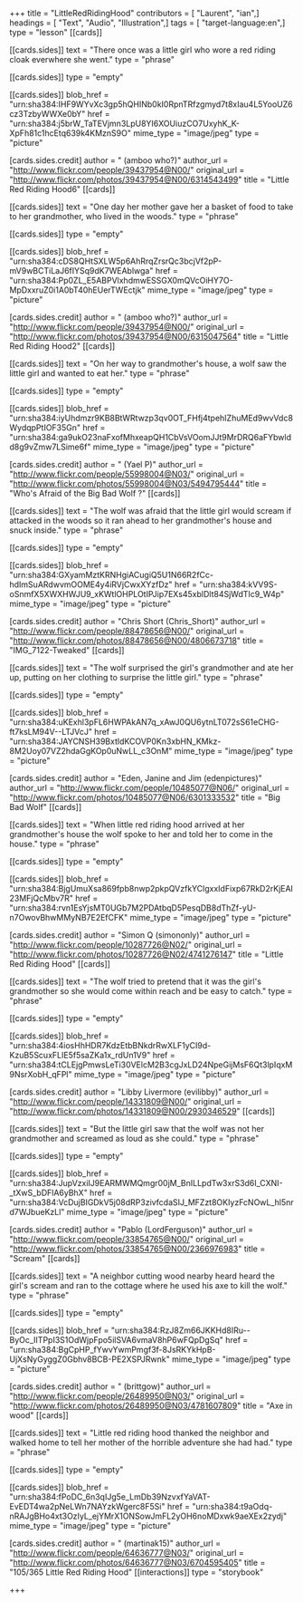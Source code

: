 +++
title = "LittleRedRidingHood"
contributors = [ "Laurent", "ian",]
headings = [ "Text", "Audio", "Illustration",]
tags = [ "target-language:en",]
type = "lesson"
[[cards]]

[[cards.sides]]
text = "There once was a little girl who wore a red riding cloak everwhere she went."
type = "phrase"

[[cards.sides]]
type = "empty"

[[cards.sides]]
blob_href = "urn:sha384:IHF9WYvXc3gp5hQHINb0kI0RpnTRfzgmyd7t8xIau4L5YooUZ6cz3TzbyWWXe0bY"
href = "urn:sha384:j5brW_TaTEVjmn3LpU8YI6XOUiuzCO7UxyhK_K-XpFh81c1hcEtq639k4KMznS9O"
mime_type = "image/jpeg"
type = "picture"

[cards.sides.credit]
author = " (amboo who?)"
author_url = "http://www.flickr.com/people/39437954@N00/"
original_url = "http://www.flickr.com/photos/39437954@N00/6314543499"
title = "Little Red Riding Hood6"
[[cards]]

[[cards.sides]]
text = "One day her mother gave her a basket of food to take to her grandmother, who lived in the woods."
type = "phrase"

[[cards.sides]]
type = "empty"

[[cards.sides]]
blob_href = "urn:sha384:cDS8QHtSXLW5p6AhRrqZrsrQc3bcjVf2pP-mV9wBCTiLaJ6fIYSq9dK7WEAblwga"
href = "urn:sha384:Pp0ZL_E5ABPVlxhdmwESSGX0mQVcOiHY7O-MpDxxruZ0i1A0bT40hEUerTWEctjk"
mime_type = "image/jpeg"
type = "picture"

[cards.sides.credit]
author = " (amboo who?)"
author_url = "http://www.flickr.com/people/39437954@N00/"
original_url = "http://www.flickr.com/photos/39437954@N00/6315047564"
title = "Little Red Riding Hood2"
[[cards]]

[[cards.sides]]
text = "On her way to grandmother's house, a wolf saw the little girl and wanted to eat her."
type = "phrase"

[[cards.sides]]
type = "empty"

[[cards.sides]]
blob_href = "urn:sha384:iyUhdmzr9KB8BtWRtwzp3qv0OT_FHfj4tpehIZhuMEd9wvVdc8WydqpPtIOF35Gn"
href = "urn:sha384:ga9ukO23naFxofMhxeapQH1CbVsVOomJJt9MrDRQ6aFYbwldd8g9vZmw7LSime6f"
mime_type = "image/jpeg"
type = "picture"

[cards.sides.credit]
author = " (Yael P)"
author_url = "http://www.flickr.com/people/55998004@N03/"
original_url = "http://www.flickr.com/photos/55998004@N03/5494795444"
title = "Who's Afraid of the Big Bad Wolf ?"
[[cards]]

[[cards.sides]]
text = "The wolf was afraid that the little girl would scream if attacked in the woods so it ran ahead to her grandmother's house and snuck inside."
type = "phrase"

[[cards.sides]]
type = "empty"

[[cards.sides]]
blob_href = "urn:sha384:GXyamMztKRNHgiACugiQ5U1N66R2fCc-hdImSuARdwvmOOME4y4iRVjCwxXYzfDz"
href = "urn:sha384:kVV9S-oSnmfX5XWXHWJU9_xKWtlOHPLOtIPJip7EXs45xblDlt84SjWdTIc9_W4p"
mime_type = "image/jpeg"
type = "picture"

[cards.sides.credit]
author = "Chris Short (Chris_Short)"
author_url = "http://www.flickr.com/people/88478656@N00/"
original_url = "http://www.flickr.com/photos/88478656@N00/4806673718"
title = "IMG_7122-Tweaked"
[[cards]]

[[cards.sides]]
text = "The wolf surprised the girl's grandmother and ate her up, putting on her clothing to surprise the little girl."
type = "phrase"

[[cards.sides]]
type = "empty"

[[cards.sides]]
blob_href = "urn:sha384:uKExhl3pFL6HWPAkAN7q_xAwJ0QU6ytnLT072sS61eCHG-ft7ksLM94V--LTJVcJ"
href = "urn:sha384:JAYCNSH39BxtldKCOVP0Kn3xbHN_KMkz-8M2Uoy07VZ2hdaGgKOp0uNwLL_c3OnM"
mime_type = "image/jpeg"
type = "picture"

[cards.sides.credit]
author = "Eden, Janine and Jim (edenpictures)"
author_url = "http://www.flickr.com/people/10485077@N06/"
original_url = "http://www.flickr.com/photos/10485077@N06/6301333532"
title = "Big Bad Wolf"
[[cards]]

[[cards.sides]]
text = "When little red riding hood arrived at her grandmother's house the wolf spoke to her and told her to come in the house."
type = "phrase"

[[cards.sides]]
type = "empty"

[[cards.sides]]
blob_href = "urn:sha384:BjgUmuXsa869fpb8nwp2pkpQVzfkYClgxxIdFixp67RkD2rKjEAI23MFjQcMbv7R"
href = "urn:sha384:rvn1EsYjsMT0UGb7M2PDAtbqD5PesqDB8dThZf-yU-n7OwovBhwMMyNB7E2EfCFK"
mime_type = "image/jpeg"
type = "picture"

[cards.sides.credit]
author = "Simon Q (simononly)"
author_url = "http://www.flickr.com/people/10287726@N02/"
original_url = "http://www.flickr.com/photos/10287726@N02/4741276147"
title = "Little Red Riding Hood"
[[cards]]

[[cards.sides]]
text = "The wolf tried to pretend that it was the girl's grandmother so she would come within reach and be easy to catch."
type = "phrase"

[[cards.sides]]
type = "empty"

[[cards.sides]]
blob_href = "urn:sha384:4iosHhHDR7KdzEtbBNkdrRwXLF1yCI9d-KzuB5ScuxFLIE5f5saZKa1x_rdUn1V9"
href = "urn:sha384:tCLEjgPmwsLeTi30VElcM2B3cgJxLD24NpeGijMsF6Qt3lpIqxM9NsrXobH_qFPl"
mime_type = "image/jpeg"
type = "picture"

[cards.sides.credit]
author = "Libby Livermore (evilibby)"
author_url = "http://www.flickr.com/people/14331809@N00/"
original_url = "http://www.flickr.com/photos/14331809@N00/2930346529"
[[cards]]

[[cards.sides]]
text = "But the little girl saw that the wolf was not her grandmother and screamed as loud as she could."
type = "phrase"

[[cards.sides]]
type = "empty"

[[cards.sides]]
blob_href = "urn:sha384:JupVzxiIJ9EARMWMQmgr00jM_BnILLpdTw3xrS3d6I_CXNI-_tXwS_bDFlA6yBhX"
href = "urn:sha384:VcDujBIGDkV5j08dRP3zivfcdaSIJ_MFZzt8OKIyzFcNOwL_hl5nrd7WJbueKzLl"
mime_type = "image/jpeg"
type = "picture"

[cards.sides.credit]
author = "Pablo (LordFerguson)"
author_url = "http://www.flickr.com/people/33854765@N00/"
original_url = "http://www.flickr.com/photos/33854765@N00/2366976983"
title = "Scream"
[[cards]]

[[cards.sides]]
text = "A neighbor cutting wood nearby heard heard the girl's scream and ran to the cottage where he used his axe to kill the wolf."
type = "phrase"

[[cards.sides]]
type = "empty"

[[cards.sides]]
blob_href = "urn:sha384:RzJ8Zm66JKKHd8IRu--ByOc_IITPpI3S1OdWjpFpo5ilSVA6vmaV8hP6wFQpDgSq"
href = "urn:sha384:BgCpHP_fYwvYwmPmgf3f-8JsRKYkHpB-UjXsNyGyggZ0Gbhv8BCB-PE2XSPJRwnk"
mime_type = "image/jpeg"
type = "picture"

[cards.sides.credit]
author = " (brittgow)"
author_url = "http://www.flickr.com/people/26489950@N03/"
original_url = "http://www.flickr.com/photos/26489950@N03/4781607809"
title = "Axe in wood"
[[cards]]

[[cards.sides]]
text = "Little red riding hood thanked the neighbor and walked home to tell her mother of the horrible adventure she had had."
type = "phrase"

[[cards.sides]]
type = "empty"

[[cards.sides]]
blob_href = "urn:sha384:fPoDC_6n3qIJg5e_LmDb39NzvxfYaVAT-EvEDT4wa2pNeLWn7NAYzkWgerc8F5Si"
href = "urn:sha384:t9aOdq-nRAJgBHo4xt3OzIyL_ejYMrX1ONSowJmFL2yOH6noMDxwk9aeXEx2zydj"
mime_type = "image/jpeg"
type = "picture"

[cards.sides.credit]
author = " (martinak15)"
author_url = "http://www.flickr.com/people/64636777@N03/"
original_url = "http://www.flickr.com/photos/64636777@N03/6704595405"
title = "105/365 Little Red Riding Hood"
[[interactions]]
type = "storybook"

+++

